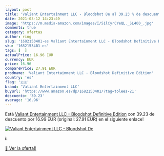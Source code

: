 ```yaml
---
layout: post
title: 'Valiant Entertainment LLC - Bloodshot De al 39.23 % de descuento'
date: 2021-03-12 14:23:49
image: 'https://m.media-amazon.com/images/I/51lCyrCYeQL._SL400_.jpg'
comments: true
category: ofertas
author: ring
slug: '1682153401-es Valiant Entertainment LLC - Bloodshot Definitive Edition'
sku: '1682153401-es'
tags: [  ]
actualPrice: 16.96 EUR
currency: EUR
price: 16.96
comparePrice: 27.91 EUR
prodname: 'Valiant Entertainment LLC - Bloodshot Definitive Edition'
country: 'es'
flag: '🇪🇸'
brand: 'Valiant Entertainment LLC'
buyurl: 'https://www.amazon.es/dp/1682153401/?tag=tolees-21'
descuento: '39.23'
average: '16.96'
---
```


Está [Valiant Entertainment LLC - Bloodshot Definitive Edition](https://www.amazon.es/dp/1682153401/?tag=tolees-21) con 39.23 de descuento por 16.96 EUR (original: 27.91 EUR) en el siguiente enlace!

[![Valiant Entertainment LLC - Bloodshot De](https://m.media-amazon.com/images/I/51lCyrCYeQL._SL400_.jpg)](https://www.amazon.es/dp/1682153401/?tag=tolees-21)

ℹ️:


[🛒 Ver la oferta!!](https://www.amazon.es/dp/1682153401/?tag=tolees-21)
